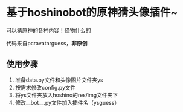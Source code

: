 # 基于hoshinobot的原神猜头像插件~

可以猜原神的各种内容！怪物什么的

代码来自pcravatarguess，**非原创**  

## 使用步骤
1. 准备data.py文件和头像图片文件夹ys
2. 按需求修改config.py文件
3. 将ys文件夹放入hoshino的res/img文件夹下
4. 修改__bot__.py文件加入插件名（ysguess）
